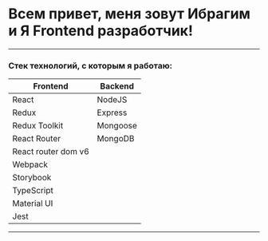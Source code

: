 # Всем привет, меня зовут Ибрагим и Я Frontend разработчик!

-----------------------------------------------
### Стек технологий, с которым я работаю:

| Frontend      | Backend  |
| ------------- | -------- |
| React         | NodeJS   |
| Redux         | Express  |
| Redux Toolkit | Mongoose |
| React Router  | MongoDB  |
| React router dom v6
| Webpack
| Storybook
| TypeScript
| Material UI
| Jest


---------------------------------------



